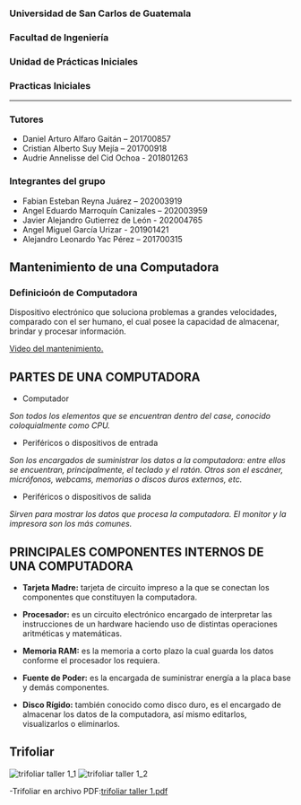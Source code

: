 ### Universidad de San Carlos de Guatemala
### Facultad de Ingeniería
### Unidad de Prácticas Iniciales
### Practicas Iniciales
___
### Tutores
- Daniel Arturo Alfaro Gaitán – 201700857
- Cristian Alberto Suy Mejía – 201700918
- Audrie Annelisse del Cid Ochoa - 201801263

### Integrantes del grupo
- Fabian Esteban Reyna Juárez – 202003919
- Angel Eduardo Marroquín Canizales – 202003959
- Javier Alejandro Gutierrez de León - 202004765
- Angel Miguel García Urizar - 201901421
- Alejandro Leonardo Yac Pérez – 201700315

## Mantenimiento de una Computadora

### Definicioón de Computadora
Dispositivo electrónico que soluciona problemas a grandes velocidades, comparado con el ser humano, el cual posee la capacidad de almacenar, brindar y procesar información.


[Video del mantenimiento.](https://drive.google.com/file/d/1EdoPmRB8YpWDBA3g7MPxNWIdeBbOnHA4/view?usp=sharing) 

## PARTES DE UNA COMPUTADORA
* Computador

_Son todos los elementos que se encuentran dentro del case, conocido coloquialmente como CPU._

* Periféricos o dispositivos de entrada

_Son los encargados de suministrar los datos a la computadora: entre ellos se encuentran, principalmente, el teclado y el ratón. Otros son el escáner, micrófonos, webcams, memorias o discos duros externos, etc._

* Periféricos o dispositivos de salida

_Sirven para mostrar los datos que procesa la computadora. El monitor y la impresora son los más comunes._

## PRINCIPALES COMPONENTES INTERNOS DE UNA COMPUTADORA
* **Tarjeta Madre:** tarjeta de circuito impreso a la que se conectan los componentes que constituyen la computadora.

* **Procesador:** es un circuito electrónico encargado de interpretar las instrucciones de un hardware haciendo uso de distintas operaciones aritméticas y matemáticas.

* **Memoria RAM:** es la memoria a corto plazo la cual guarda los datos conforme el procesador los requiera.

* **Fuente de Poder:** es la encargada de suministrar energía a la placa base y demás componentes.

* **Disco Rígido:** también conocido como disco duro, es el encargado de almacenar los datos de la computadora, así mismo editarlos, visualizarlos o eliminarlos.

## Trifoliar
![trifoliar taller 1_1](https://user-images.githubusercontent.com/82343610/128272085-a33f3ec5-ffa3-4f65-b1e8-ce7c2ac0bea8.png)
![trifoliar taller 1_2](https://user-images.githubusercontent.com/82343610/128272104-7eec47c7-5ae1-4f95-bab8-fdccbd7fe74b.png)

-Trifoliar en archivo PDF:[trifoliar taller 1.pdf](https://github.com/FabianReyna/repositorio1/files/6935087/trifoliar.taller.1.pdf)






